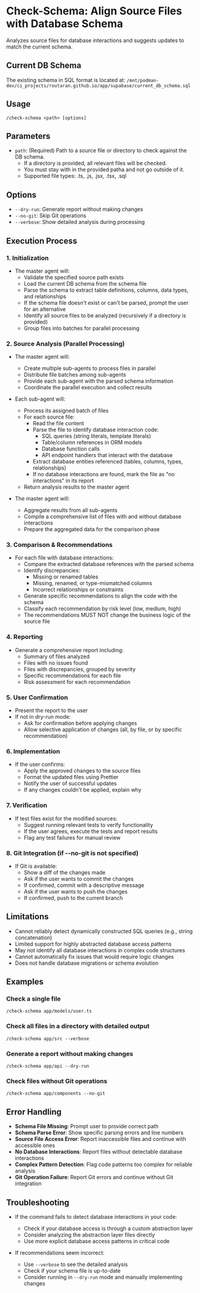 # Check-Schema: Align Source Files with Database Schema

Analyzes source files for database interactions and suggests updates to match the current schema.

## Current DB Schema

The existing schema in SQL format is located at: `/mnt/podman-dev/ci_projects/routaran.github.io/app/supabase/current_db_schema.sql`

## Usage

`/check-schema <path> [options]`

## Parameters

- `path`: (Required) Path to a source file or directory to check against the DB schema.
  - If a directory is provided, all relevant files will be checked.
  - You must stay with in the provided patha and not go outside of it.
  - Supported file types: .ts, .js, .jsx, .tsx, .sql

## Options

- `--dry-run`: Generate report without making changes
- `--no-git`: Skip Git operations
- `--verbose`: Show detailed analysis during processing

## Execution Process

### 1. Initialization

- The master agent will:
  - Validate the specified source path exists
  - Load the current DB schema from the schema file
  - Parse the schema to extract table definitions, columns, data types, and relationships
  - If the schema file doesn't exist or can't be parsed, prompt the user for an alternative
  - Identify all source files to be analyzed (recursively if a directory is provided)
  - Group files into batches for parallel processing

### 2. Source Analysis (Parallel Processing)

- The master agent will:
  - Create multiple sub-agents to process files in parallel
  - Distribute file batches among sub-agents
  - Provide each sub-agent with the parsed schema information
  - Coordinate the parallel execution and collect results

- Each sub-agent will:
  - Process its assigned batch of files
  - For each source file:
    - Read the file content
    - Parse the file to identify database interaction code:
      - SQL queries (string literals, template literals)
      - Table/column references in ORM models
      - Database function calls
      - API endpoint handlers that interact with the database
    - Extract database entities referenced (tables, columns, types, relationships)
    - If no database interactions are found, mark the file as "no interactions" in its report
  - Return analysis results to the master agent

- The master agent will:
  - Aggregate results from all sub-agents
  - Compile a comprehensive list of files with and without database interactions
  - Prepare the aggregated data for the comparison phase

### 3. Comparison & Recommendations

- For each file with database interactions:
  - Compare the extracted database references with the parsed schema
  - Identify discrepancies:
    - Missing or renamed tables
    - Missing, renamed, or type-mismatched columns
    - Incorrect relationships or constraints
  - Generate specific recommendations to align the code with the schema
  - Classify each recommendation by risk level (low, medium, high)
  - The recommendations MUST NOT change the business logic of the source file

### 4. Reporting

- Generate a comprehensive report including:
  - Summary of files analyzed
  - Files with no issues found
  - Files with discrepancies, grouped by severity
  - Specific recommendations for each file
  - Risk assessment for each recommendation

### 5. User Confirmation

- Present the report to the user
- If not in dry-run mode:
  - Ask for confirmation before applying changes
  - Allow selective application of changes (all, by file, or by specific recommendation)

### 6. Implementation

- If the user confirms:
  - Apply the approved changes to the source files
  - Format the updated files using Prettier
  - Notify the user of successful updates
  - If any changes couldn't be applied, explain why

### 7. Verification

- If test files exist for the modified sources:
  - Suggest running relevant tests to verify functionality
  - If the user agrees, execute the tests and report results
  - Flag any test failures for manual review

### 8. Git Integration (if --no-git is not specified)

- If Git is available:
  - Show a diff of the changes made
  - Ask if the user wants to commit the changes
  - If confirmed, commit with a descriptive message
  - Ask if the user wants to push the changes
  - If confirmed, push to the current branch

## Limitations

- Cannot reliably detect dynamically constructed SQL queries (e.g., string concatenation)
- Limited support for highly abstracted database access patterns
- May not identify all database interactions in complex code structures
- Cannot automatically fix issues that would require logic changes
- Does not handle database migrations or schema evolution

## Examples

### Check a single file

`/check-schema app/models/user.ts`

### Check all files in a directory with detailed output

`/check-schema app/src --verbose`

### Generate a report without making changes

`/check-schema app/api --dry-run`

### Check files without Git operations

`/check-schema app/components --no-git`

## Error Handling

- **Schema File Missing**: Prompt user to provide correct path
- **Schema Parse Error**: Show specific parsing errors and line numbers
- **Source File Access Error**: Report inaccessible files and continue with accessible ones
- **No Database Interactions**: Report files without detectable database interactions
- **Complex Pattern Detection**: Flag code patterns too complex for reliable analysis
- **Git Operation Failure**: Report Git errors and continue without Git integration

## Troubleshooting

- If the command fails to detect database interactions in your code:
  - Check if your database access is through a custom abstraction layer
  - Consider analyzing the abstraction layer files directly
  - Use more explicit database access patterns in critical code

- If recommendations seem incorrect:
  - Use `--verbose` to see the detailed analysis
  - Check if your schema file is up-to-date
  - Consider running in `--dry-run` mode and manually implementing changes
